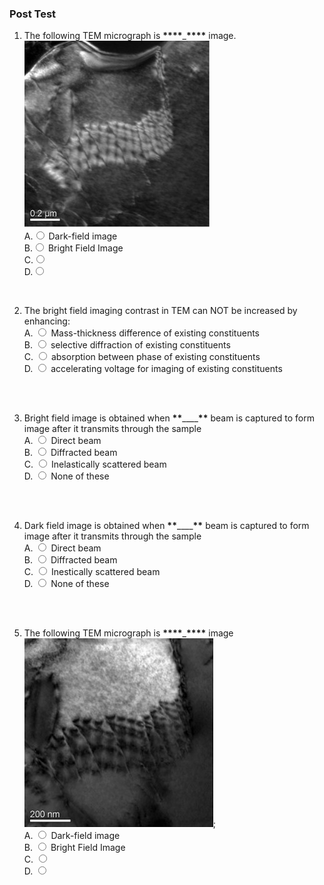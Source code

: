 ### Post Test

1. The following TEM micrograph is **\*\*\*\***\_**\*\*\*\*** image.<br/><img src='./images/1.jpg'>
   <br>
   A.<input type="radio" name="but" id="rb11" onclick="click1();">&nbsp;Dark-field image
   <br>
   B.<input type="radio" name="but" id="rb12" onclick="click1();">&nbsp;Bright Field Image
   <br>
   C.<input type="radio" name="but" id="rb13" onclick="click1();">&nbsp;
   <br>
   D.<input type="radio" name="but" id="rb14" onclick="click1();">&nbsp;
   <br>
   <p id = "p1"></p>
   <br>
2. The bright field imaging contrast in TEM can NOT be increased by enhancing:
   <br>
   A. <input type="radio" name="but2" id="rb21" onclick="click2();">&nbsp;Mass-thickness difference of existing constituents
   <br>
   B. <input type="radio" name="but2" id="rb22" onclick="click2();">&nbsp;selective diffraction of existing constituents
   <br>
   C. <input type="radio" name="but2" id="rb23" onclick="click2();">&nbsp;absorption between phase of existing constituents
   <br>
   D. <input type="radio" name="but2" id="rb24" onclick="click2();">&nbsp;accelerating voltage for imaging of existing constituents
   <br><br>
   <p id = "p2"></p>
   <br>

3. Bright field image is obtained when **\*\***\_\_\_\_**\*\*** beam is captured to form image after it transmits through the sample
   <br>
   A. <input type="radio" name="but4" id="rb41" onclick="click4();">&nbsp;Direct beam
   <br>
   B. <input type="radio" name="but4" id="rb42" onclick="click4();">&nbsp;Diffracted beam
   <br>
   C. <input type="radio" name="but4" id="rb43" onclick="click4();">&nbsp;Inelastically scattered beam
   <br>
   D. <input type="radio" name="but4" id="rb44" onclick="click4();">&nbsp;None of these
   <br><br>
   <p id = "p3"></p>
   <br>
4. Dark field image is obtained when **\*\***\_\_\_\_**\*\*** beam is captured to form image after it transmits through the sample
   <br>
   A. <input type="radio" name="but3" id="rb31" onclick="click3();">&nbsp;Direct beam
   <br>
   B. <input type="radio" name="but3" id="rb32" onclick="click3();">&nbsp;Diffracted beam
   <br>
   C. <input type="radio" name="but3" id="rb33" onclick="click3();">&nbsp;Inestically scattered beam
   <br>
   D. <input type="radio" name="but3" id="rb34" onclick="click3();">&nbsp;None of these
   <br><br>
   <p id = "p4"></p>
   <br>
5. The following TEM micrograph is **\*\*\*\***\_**\*\*\*\*** image<br/><img src='./images/2.jpg'>;
   <br>
   A. <input type="radio" name="but4" id="rb41" onclick="click4();">&nbsp;Dark-field image
   <br>
   B. <input type="radio" name="but4" id="rb42" onclick="click4();">&nbsp;Bright Field Image
   <br>
   C. <input type="radio" name="but4" id="rb43" onclick="click4();">&nbsp;
   <br>
   D. <input type="radio" name="but4" id="rb44" onclick="click4();">&nbsp;
   <br><br>
   <p id = "p5"></p>
   <br>
